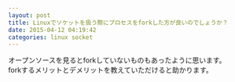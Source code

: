 ```yaml
---
layout: post
title: Linuxでソケットを扱う際にプロセスをforkした方が良いのでしょうか？
date: 2015-04-12 04:19:42
categories: linux socket
---
```

<p>オープンソースを見るとforkしていないものもあったように思います。<br>
forkするメリットとデメリットを教えていただけると助かります。</p>
